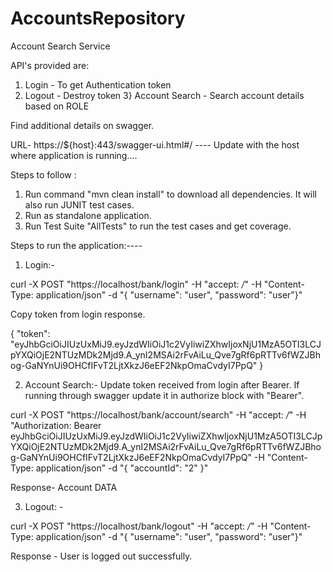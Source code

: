 # AccountsRepository

Account Search Service 

API's provided are:
1) Login - To get Authentication token
2) Logout - Destroy token
3} Account Search - Search account details based on ROLE

Find additional details on swagger.

URL- https://${host}:443/swagger-ui.html#/ ---- Update with the host where application is running....

Steps to follow :

1) Run command "mvn clean install" to download all dependencies. It will also run JUNIT test cases.
2) Run as standalone application.
3) Run Test Suite "AllTests" to run the test cases and get coverage.

Steps to run the application:----

1) Login:- 

curl -X POST "https://localhost/bank/login" -H "accept: */*" -H "Content-Type: application/json" -d "{ \"username\": \"user\", \"password\": \"user\"}"

Copy token from login response.

{
  "token": "eyJhbGciOiJIUzUxMiJ9.eyJzdWIiOiJ1c2VyIiwiZXhwIjoxNjU1MzA5OTI3LCJpYXQiOjE2NTUzMDk2Mjd9.A_ynI2MSAi2rFvAiLu_Qve7gRf6pRTTv6fWZJBhog-GaNYnUi9OHCfIFvT2LjtXkzJ6eEF2NkpOmaCvdyI7PpQ"
}

2) Account Search:- Update token received from login after Bearer. If running through swagger update it in authorize block with "Bearer".

curl -X POST "https://localhost/bank/account/search" -H "accept: */*" -H "Authorization: Bearer eyJhbGciOiJIUzUxMiJ9.eyJzdWIiOiJ1c2VyIiwiZXhwIjoxNjU1MzA5OTI3LCJpYXQiOjE2NTUzMDk2Mjd9.A_ynI2MSAi2rFvAiLu_Qve7gRf6pRTTv6fWZJBhog-GaNYnUi9OHCfIFvT2LjtXkzJ6eEF2NkpOmaCvdyI7PpQ" -H "Content-Type: application/json" -d "{ \"accountId\": \"2\" }"

Response- Account DATA

3) Logout: -

curl -X POST "https://localhost/bank/logout" -H "accept: */*" -H "Content-Type: application/json" -d "{ \"username\": \"user\", \"password\": \"user\"}"

Response - User is logged out successfully.












